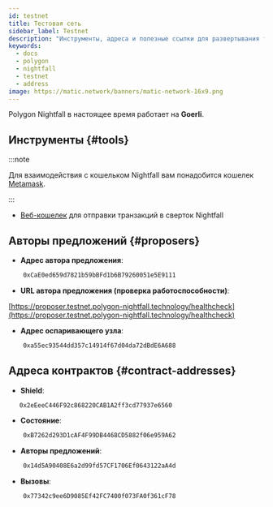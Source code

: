 ```yaml
---
id: testnet
title: Тестовая сеть
sidebar_label: Testnet
description: "Инструменты, адреса и полезные ссылки для развертывания тестовой сети."
keywords:
  - docs
  - polygon
  - nightfall
  - testnet
  - address
image: https://matic.network/banners/matic-network-16x9.png
---
```


Polygon Nightfall в настоящее время работает на **Goerli**.

## Инструменты {#tools}

:::note

Для взаимодействия с кошельком Nightfall вам понадобится кошелек [Metamask](https://metamask.io/).

:::

- [Веб-кошелек](https://wallet.testnet.polygon-nightfall.technology) для отправки транзакций в сверток Nightfall

## Авторы предложений {#proposers}

- **Адрес автора предложения**:

```bash
    0xCaE0ed659d7821b59bBFd1b6B79260051e5E9111
```
- **URL автора предложения (проверка работоспособности)**:

[https://proposer.testnet.polygon-nightfall.technology/healthcheck](https://proposer.testnet.polygon-nightfall.technology/healthcheck)


- **Адрес оспаривающего узла**:

```bash
    0xa55ec93544dd357c14914f67d04da72dBdE6A688
```

## Адреса контрактов {#contract-addresses}

- **Shield**:

```bash
   0x2eEeeC446F92c868220CAB1A2ff3cd77937e6560
```

- **Состояние**:

```bash
    0xB7262d293D1cAF4F99DB4468CD5882f06e959A62
```


- **Авторы предложений**:

```bash
    0x14d5A90408E6a2d99fd57CF1706Ef0643122aA4d
```


- **Вызовы**:

```bash
    0x77342c9ee6D9085Ef42FC7400f073FA0f361cF78
```
